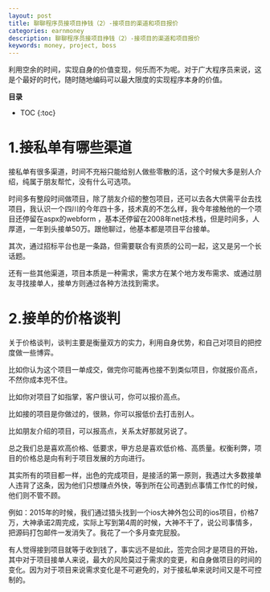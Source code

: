 ```yaml
---
layout: post
title: 聊聊程序员接项目挣钱（2）-接项目的渠道和项目报价
categories: earnmoney
description: 聊聊程序员接项目挣钱（2）-接项目的渠道和项目报价
keywords: money, project, boss
---
```


利用空余的时间，实现自身的价值变现，何乐而不为呢。对于广大程序员来说，这是个最好的时代，随时随地编码可以最大限度的实现程序本身的价值。


**目录**

* TOC
{:toc}

# 1.接私单有哪些渠道
接私单有很多渠道，时间不充裕只能给别人做些零散的活，这个时候大多是别人介绍，纯属于朋友帮忙，没有什么可选项。

时间多有整段时间做项目，除了朋友介绍的整包项目，还可以去各大供需平台去找项目，我认识一个四川的今年四十多，技术真的不怎么样，我今年接触他的一个项目还停留在aspx的webform ，基本还停留在2008年net技术栈，但是时间多，人厚道，一年到头接单50万。跟他聊过，他基本都是项目平台接单。

其次，通过招标平台也是一条路，但需要联合有资质的公司一起，这又是另一个长话题。

还有一些其他渠道，项目本质是一种需求，需求方在某个地方发布需求、或通过朋友寻找接单人，接单方则通过各种方法找到需求。

 

# 2.接单的价格谈判
关于价格谈判，谈判主要是衡量双方的实力，利用自身优势，和自己对项目的把控度做一些博弈。

比如你认为这个项目一单成交，做完你可能再也接不到类似项目，你就报价高点，不然你成本兜不住。

比如你对项目了如指掌，客户很认可，你可以报价高点。

比如接的项目是你做过的，很熟，你可以报低价去打击别人。

比如朋友介绍的项目，可以报高点，关系太好那就另说了。

 

总之我们总是喜欢高价格、低要求，甲方总是喜欢低价格、高质量。权衡利弊，项目的价格总是向有利于项目发展的方向进行。

其实所有的项目都一样，出色的完成项目，是接活的第一原则，我遇过大多数接单人违背了这条，因为他们只想赚点外快，等到所在公司遇到点事情工作忙的时候，他们则不管不顾。

 

例如：2015年的时候，我们通过猎头找到一个ios大神外包公司的ios项目，价格7万，大神承诺2周完成，实际上写到第4周的时候，大神不干了，说公司事情多，把源码打包邮件一发消失了。我花了一个多月查完屁股。

有人觉得接到项目就等于收到钱了，事实远不是如此，签完合同才是项目的开始，其中对于项目接单人来说，最大的风险莫过于需求的变更，和自身做项目的时间的变化。因为对于项目来说需求变化是不可避免的，对于接私单来说时间又是不可控制的。